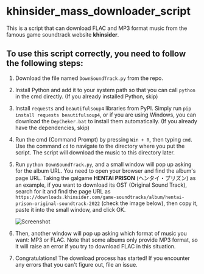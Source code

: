 # khinsider_mass_downloader_script

This is a script that can download FLAC and MP3 format music from the famous game soundtrack website **khinsider**.

## To use this script correctly, you need to follow the following steps:

1. Download the file named `DownSoundTrack.py` from the repo.
2. Install Python and add it to your system path so that you can call `python` in the cmd directly. (If you already installed Python, skip)
3. Install `requests` and `beautifulsoup4` libraries from PyPI. Simply run `pip install requests beautifulsoup4`, or if you are using Windows, you can download the `DepCheker.bat` to install them automatically. (If you already have the dependencies, skip)
4. Run the cmd (Command Prompt) by pressing `Win + R`, then typing `cmd`. Use the command `cd` to navigate to the directory where you put the script. The script will download the music to this directory later.
5. Run `python DownSoundTrack.py`, and a small window will pop up asking for the album URL. You need to open your browser and find the album's page URL. Taking the galgame **HENTAI PRISON** (ヘンタイ・プリズン) as an example, if you want to download its OST (Original Sound Track), search for it and find the page URL as `https://downloads.khinsider.com/game-soundtracks/album/hentai-prison-original-soundtrack-2022` (check the image below), then copy it, paste it into the small window, and click OK.
   
   ![Screenshot](https://github.com/user-attachments/assets/b63e9179-e46f-4c89-8184-ba749bb264b8)

6. Then, another window will pop up asking which format of music you want: MP3 or FLAC. Note that some albums only provide MP3 format, so it will raise an error if you try to download FLAC in this situation.
7. Congratulations! The download process has started! If you encounter any errors that you can't figure out, file an issue.


